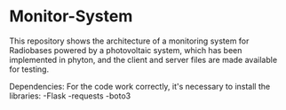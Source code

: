 # Monitor-System
This repository shows the architecture of a monitoring system for Radiobases powered by a photovoltaic system, which has been implemented in phyton, and the client and server files are made available for testing.

Dependencies:
For the code work correctly, it's necessary to install the libraries:
-Flask
-requests
-boto3 
